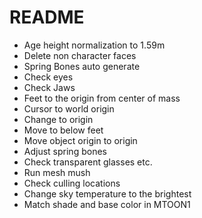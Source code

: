# README

* Age height normalization to 1.59m
* Delete non character faces
* Spring Bones auto generate
* Check eyes
* Check Jaws
* Feet to the origin from center of mass
* Cursor to world origin
* Change to origin
* Move to below feet
* Move object origin to origin
* Adjust spring bones
* Check transparent glasses etc.
* Run mesh mush
* Check culling locations
* Change sky temperature to the brightest
* Match shade and base color in MTOON1
